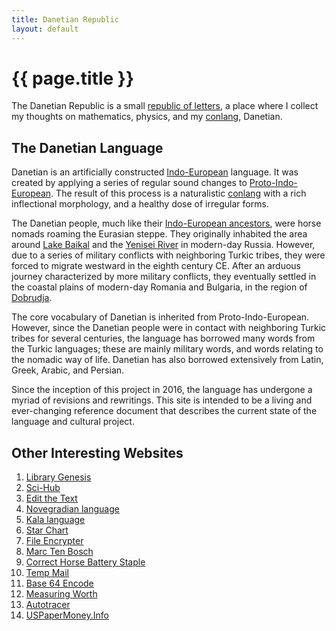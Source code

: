```yaml
---
title: Danetian Republic
layout: default
---
```

# {{ page.title }}

The Danetian Republic is a small
[republic of letters](https://en.wikipedia.org/wiki/Republic_of_Letters), a
place where I collect my thoughts on mathematics, physics, and my
[conlang](https://en.wikipedia.org/wiki/Constructed_language), Danetian.



## The Danetian Language

Danetian is an artificially constructed
[Indo-European](https://en.wikipedia.org/wiki/Indo-European_languages)
language. It was
created by applying a series of regular sound changes to
[Proto-Indo-European](https://en.wikipedia.org/wiki/Proto-Indo-European_language).
The result of this process is a naturalistic
[conlang](https://en.wikipedia.org/wiki/Constructed_language)
with a rich inflectional morphology, and a healthy dose of
irregular forms.

The Danetian people, much like their
[Indo-European ancestors](https://en.wikipedia.org/wiki/Proto-Indo-Europeans),
were horse nomads roaming the Eurasian steppe. They originally inhabited
the area around
[Lake Baikal](https://en.wikipedia.org/wiki/Lake_Baikal)
and the
[Yenisei River](https://en.wikipedia.org/wiki/Yenisey)
in modern-day Russia. However, due to
a series of military conflicts with neighboring Turkic tribes, they were
forced to migrate westward in the eighth century CE. After an arduous
journey characterized by more military conflicts, they eventually
settled in the coastal plains of modern-day Romania and Bulgaria, in the
region of
[Dobrudja](https://en.wikipedia.org/wiki/Dobruja).

The core vocabulary of Danetian is inherited from
Proto-Indo-European. However, since the Danetian people were in contact
with neighboring Turkic tribes for several centuries, the language has
borrowed many words from the Turkic languages; these are mainly military
words, and words relating to the nomadic way of life. Danetian has also
borrowed extensively from Latin, Greek, Arabic, and Persian.

Since the inception of this project in 2016, the language
has undergone a myriad of revisions and rewritings. This site is
intended to be a living and ever-changing reference document that
describes the current state of the language and cultural project.

<!--Feel free to browse the [dictionary](/assets/docs/dictionary.pdf)
and check out the
[lunisolar calendar](/calendar.html)
used by the Danetians.-->


## Other Interesting Websites

1. [Library Genesis](http://libgen.rs)
2. [Sci-Hub](https://www.sci-hub.st)
3. [Edit the Text](https://tikolu.net/edit/.info)
4. [Novegradian language](https://veche.net/novegradian)
5. [Kala language](https://footballbatsandmore.wordpress.com/about/document-library)
6. [Star Chart](https://www.planetarium.sfasu.edu/SFAStarCharts/SFAStarChartsPro.pdf)
7. [File Encrypter](https://webbrowsertools.com/file-encryptor/)
8. [Marc Ten Bosch](https://marctenbosch.com/)
9. [Correct Horse Battery Staple](https://correcthorse.pw/)
10. [Temp Mail](https://temp-mail.org/en/)
11. [Base 64 Encode](https://www.base64encode.org/)
12. [Measuring Worth](https://www.measuringworth.com/index.php)
13. [Autotracer](https://www.autotracer.org/)
14. [USPaperMoney.Info](https://www.uspapermoney.info/)
